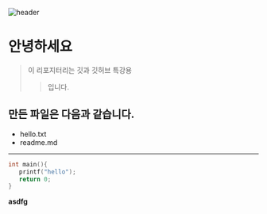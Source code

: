 ![header](https://capsule-render.vercel.app/api?type=Waving&color=4e63d6&height=200&section=header&text=first&fontSize=50&animation=fadeIn&fontColor=DDDDDD)
# 안녕하세요

>이 리포지터리는 깃과 깃허브 특강용 
>>입니다.


## 만든 파일은 다음과 같습니다.

* hello.txt
* readme.md
-----------------------------------------
 ```c
 int main(){
    printf("hello");
    return 0;
 }

```

**asdfg**